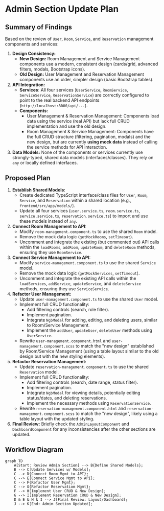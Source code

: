 # Admin Section Update Plan

## Summary of Findings

Based on the review of `User`, `Room`, `Service`, and `Reservation` management components and services:

1.  **Design Consistency:**
    *   **New Design:** Room Management and Service Management components use a modern, consistent design (cards/grid, advanced filters, modals, Bootstrap icons).
    *   **Old Design:** User Management and Reservation Management components use an older, simpler design (basic Bootstrap tables).
2.  **API Integration:**
    *   **Services:** All four services (`UserService`, `RoomService`, `ServiceService`, `ReservationService`) are correctly configured to point to the real backend API endpoints (`http://localhost:8000/api/...`).
    *   **Components:**
        *   User Management & Reservation Management: Components load data using the service (real API) but lack full CRUD implementation and use the old design.
        *   Room Management & Service Management: Components have the full CRUD structure (filtering, pagination, modals) and the new design, but are currently **using mock data** instead of calling the service methods for API interaction.
3.  **Data Models:** None of the components or services currently use strongly-typed, shared data models (interfaces/classes). They rely on `any` or locally defined interfaces.

## Proposed Plan

1.  **Establish Shared Models:**
    *   Create dedicated TypeScript interface/class files for `User`, `Room`, `Service`, and `Reservation` within a shared location (e.g., `frontend/src/app/models/`).
    *   Update all four services (`user.service.ts`, `room.service.ts`, `service.service.ts`, `reservation.service.ts`) to import and use these models instead of `any`.
2.  **Connect Room Management to API:**
    *   Modify `room-management.component.ts` to use the shared `Room` model.
    *   Remove the mock data logic (`getMockRooms`, `setTimeout`).
    *   Uncomment and integrate the existing (but commented out) API calls within the `loadRooms`, `addRoom`, `updateRoom`, and `deleteRoom` methods, ensuring they use `RoomService`.
3.  **Connect Service Management to API:**
    *   Modify `service-management.component.ts` to use the shared `Service` model.
    *   Remove the mock data logic (`getMockServices`, `setTimeout`).
    *   Uncomment and integrate the existing API calls within the `loadServices`, `addService`, `updateService`, and `deleteService` methods, ensuring they use `ServiceService`.
4.  **Refactor User Management:**
    *   Update `user-management.component.ts` to use the shared `User` model.
    *   Implement full CRUD functionality:
        *   Add filtering controls (search, role filter).
        *   Implement pagination.
        *   Integrate `NgbModal` for adding, editing, and deleting users, similar to Room/Service Management.
        *   Implement the `addUser`, `updateUser`, `deleteUser` methods using `UserService`.
    *   Rewrite `user-management.component.html` and `user-management.component.scss` to match the "new design" established by Room/Service Management (using a table layout similar to the old design but with the new styling elements).
5.  **Refactor Reservation Management:**
    *   Update `reservation-management.component.ts` to use the shared `Reservation` model.
    *   Implement full CRUD functionality:
        *   Add filtering controls (search, date range, status filter).
        *   Implement pagination.
        *   Integrate `NgbModal` for viewing details, potentially editing status/dates, and deleting reservations.
        *   Implement the necessary methods using `ReservationService`.
    *   Rewrite `reservation-management.component.html` and `reservation-management.component.scss` to match the "new design", likely using a table layout with the updated styling.
6.  **Final Review:** Briefly check the `AdminLayoutComponent` and `DashboardComponent` for any inconsistencies after the other sections are updated.

## Workflow Diagram

```mermaid
graph TD
    A[Start: Review Admin Section] --> B{Define Shared Models};
    B --> C[Update Services w/ Models];
    C --> D{Connect Room Mgmt to API};
    C --> E{Connect Service Mgmt to API};
    C --> F{Refactor User Mgmt};
    C --> G{Refactor Reservation Mgmt};
    F --> H[Implement User CRUD & New Design];
    G --> I[Implement Reservation CRUD & New Design];
    D & E & H & I --> J[Final Review: Layout/Dashboard];
    J --> K[End: Admin Section Updated];